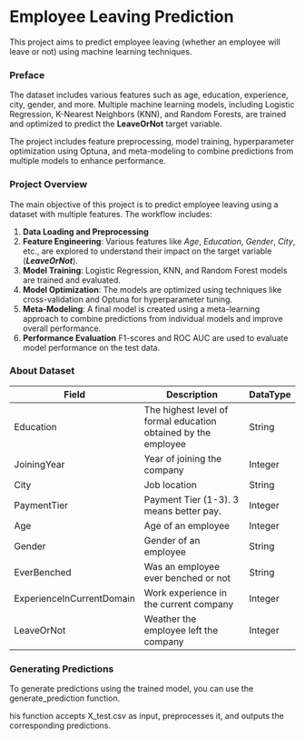 # Employee Leaving Prediction

This project aims to predict employee leaving (whether an employee will leave or not) using machine learning techniques. 

### Preface

The dataset includes various features such as age, education, experience, city, gender, and more. Multiple machine learning models, including Logistic Regression, K-Nearest Neighbors (KNN), and Random Forests, are trained and optimized to predict the **LeaveOrNot** target variable.

The project includes feature preprocessing, model training, hyperparameter optimization using Optuna, and meta-modeling to combine predictions from multiple models to enhance performance.

### Project Overview

The main objective of this project is to predict employee leaving using a dataset with multiple features. The workflow includes:

1. **Data Loading and Preprocessing**
2. **Feature Engineering**: Various features like *Age*, *Education*, *Gender*, *City*, etc., are explored to understand their impact on the target variable (**_LeaveOrNot_**).
3. **Model Training**: Logistic Regression, KNN, and Random Forest models are trained and evaluated.
4. **Model Optimization**: The models are optimized using techniques like cross-validation and Optuna for hyperparameter tuning.
5. **Meta-Modeling**: A final model is created using a meta-learning approach to combine predictions from individual models and improve overall performance.
6. **Performance Evaluation** F1-scores and ROC AUC are used to evaluate model performance on the test data.

### About Dataset

| Field | Description | DataType |
|----------|----------|----------|
| Education | The highest level of formal education obtained by the employee | String |
| JoiningYear | Year of joining the company | Integer |
| City | 	Job location | String |
| PaymentTier | Payment Tier (1-3). 3 means better pay. | Integer |
| Age | Age of an employee | Integer |
| Gender | Gender of an employee | String |
| EverBenched | Was an employee ever benched or not | String |
| ExperienceInCurrentDomain | Work experience in the current company | Integer |
| LeaveOrNot	 | Weather the employee left the company | Integer |

### Generating Predictions

To generate predictions using the trained model, you can use the generate_prediction function.

his function accepts X_test.csv as input, preprocesses it, and outputs the corresponding predictions.
